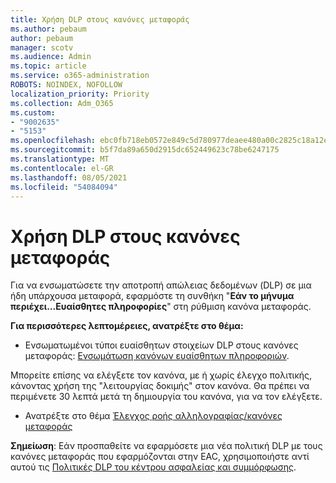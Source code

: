 ```yaml
---
title: Χρήση DLP στους κανόνες μεταφοράς
ms.author: pebaum
author: pebaum
manager: scotv
ms.audience: Admin
ms.topic: article
ms.service: o365-administration
ROBOTS: NOINDEX, NOFOLLOW
localization_priority: Priority
ms.collection: Adm_O365
ms.custom:
- "9002635"
- "5153"
ms.openlocfilehash: ebc0fb718eb0572e849c5d780977deaee480a00c2825c18a12e4d2212342f17a
ms.sourcegitcommit: b5f7da89a650d2915dc652449623c78be6247175
ms.translationtype: MT
ms.contentlocale: el-GR
ms.lasthandoff: 08/05/2021
ms.locfileid: "54084094"
---
```

# <a name="using-dlp-in-transport-rules"></a>Χρήση DLP στους κανόνες μεταφοράς

Για να ενσωματώσετε την αποτροπή απώλειας δεδομένων (DLP) σε μια ήδη υπάρχουσα μεταφορά, εφαρμόστε τη συνθήκη "**Εάν το μήνυμα περιέχει...Ευαίσθητες πληροφορίες**" στη ρύθμιση κανόνα μεταφοράς.

**Για περισσότερες λεπτομέρειες, ανατρέξτε στο θέμα:**

- Ενσωματωμένοι τύποι ευαίσθητων στοιχείων DLP στους κανόνες μεταφοράς: [Ενσωμάτωση κανόνων ευαίσθητων πληροφοριών](https://docs.microsoft.com/exchange/security-and-compliance/data-loss-prevention/integrate-sensitive-information-rules).

Μπορείτε επίσης να ελέγξετε τον κανόνα, με ή χωρίς έλεγχο πολιτικής, κάνοντας χρήση της "λειτουργίας δοκιμής" στον κανόνα.  Θα πρέπει να περιμένετε 30 λεπτά μετά τη δημιουργία του κανόνα, για να τον ελέγξετε.

- Ανατρέξτε στο θέμα [Έλεγχος ροής αλληλογραφίας/κανόνες μεταφοράς](https://docs.microsoft.com/exchange/security-and-compliance/mail-flow-rules/test-mail-flow-rules)

**Σημείωση**: Εάν προσπαθείτε να εφαρμόσετε μια νέα πολιτική DLP με τους κανόνες μεταφοράς που εφαρμόζονται στην EAC, χρησιμοποιήστε αντί αυτού τις [Πολιτικές DLP του κέντρου ασφαλείας και συμμόρφωσης](https://docs.microsoft.com/microsoft-365/compliance/data-loss-prevention-policies?view=o365-worldwide).
